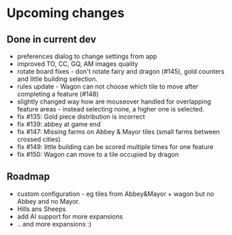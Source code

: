 # Upcoming changes

## Done in current dev

- preferences dialog to change settings from app
- improved TO, CC, GQ, AM images quality
- rotate board fixes - don't rotate fairy and dragon (#145), gold counters and little building selection.
- rules update - Wagon can not choose which tile to move after completing a feature (#148)
- slightly changed way how are mouseover handled for overlapping feature areas  - instead selecting none, a higher one is selected.
- fix #135: Gold piece distribution is incorrect
- fix #139: abbey at game end
- fix #147: Missing farms on Abbey & Mayor tiles (small farms between crossed cities)
- fix #149: little building can be scored multiple times for one feature
- fix #150: Wagon can move to a tile occupied by dragon

## Roadmap

*  custom configuration - eg tiles from Abbey&Mayor + wagon but  no Abbey and no Mayor.
* Hills ans Sheeps
* add AI support for more expansions
* .. and more expansions :)